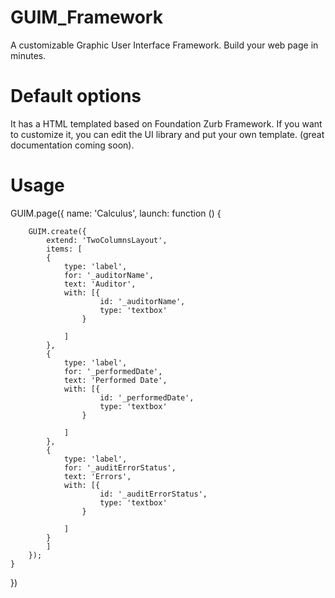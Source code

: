 GUIM_Framework
==============

A customizable Graphic User Interface Framework. Build your web page in minutes.

Default options
==============

It has a HTML templated based on Foundation Zurb Framework. If you want to customize it, you can edit the UI
library and put your own template. (great documentation coming soon).


Usage
==============

GUIM.page({
    name: 'Calculus',
    launch: function () {

        GUIM.create({
            extend: 'TwoColumnsLayout',
            items: [
			{
                type: 'label',
                for: '_auditorName',
                text: 'Auditor',
                with: [{
                        id: '_auditorName',
                        type: 'textbox'
                    }

                ]
            }, 
			{
                type: 'label',
                for: '_performedDate',
                text: 'Performed Date',
                with: [{
                        id: '_performedDate',
                        type: 'textbox'
                    }

                ]
            }, 
			{
                type: 'label',
                for: '_auditErrorStatus',
                text: 'Errors',
                with: [{
                        id: '_auditErrorStatus',
                        type: 'textbox'
                    }

                ]
            }
			]
        });
    }
})